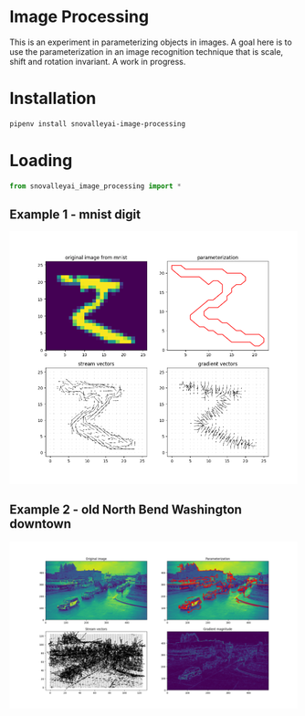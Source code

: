 # Image Processing

This is an experiment in parameterizing objects in images.  A goal here is to use the parameterization in an image recognition technique that is scale, shift and rotation invariant.  A work in progress.

# Installation

```bash
pipenv install snovalleyai-image-processing
```

# Loading

```python
from snovalleyai_image_processing import *
```
## Example 1 - mnist digit

![](Parameterization.png)

## Example 2 - old North Bend Washington downtown
![](NorthBendParameterization.png)